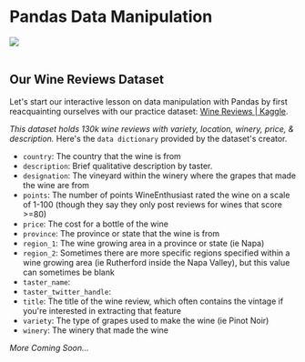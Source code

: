 <!---
{"next": "Topics/data_viz.md","title": "Pandas Data Manipulation"}
-->

# Pandas Data Manipulation

<img src="https://media.giphy.com/media/EatwJZRUIv41G/giphy.gif" style="margin: 0 auto; display: block;"/><br>

## Our Wine Reviews Dataset

Let's start our interactive lesson on data manipulation with Pandas by first reacquainting ourselves with our practice dataset: [Wine Reviews | Kaggle](https://www.kaggle.com/zynicide/wine-reviews/).

*This dataset holds 130k wine reviews with variety, location, winery, price, & description.* Here's the `data dictionary` provided by the dataset's creator.

* `country`: The country that the wine is from
* `description`: Brief qualitative description by taster.
* `designation`: The vineyard within the winery where the grapes that made the wine are from
* `points`: The number of points WineEnthusiast rated the wine on a scale of 1-100 (though they say they only post reviews for wines that score >=80)
* `price`: The cost for a bottle of the wine
* `province`: The province or state that the wine is from
* `region_1`: The wine growing area in a province or state (ie Napa)
* `region_2`: Sometimes there are more specific regions specified within a wine growing area (ie Rutherford inside the Napa Valley), but this value can sometimes be blank
* `taster_name`: 
* `taster_twitter_handle`: 
* `title`: The title of the wine review, which often contains the vintage if you're interested in extracting that feature
* `variety`: The type of grapes used to make the wine (ie Pinot Noir)
* `winery`: The winery that made the wine

*More Coming Soon...*




